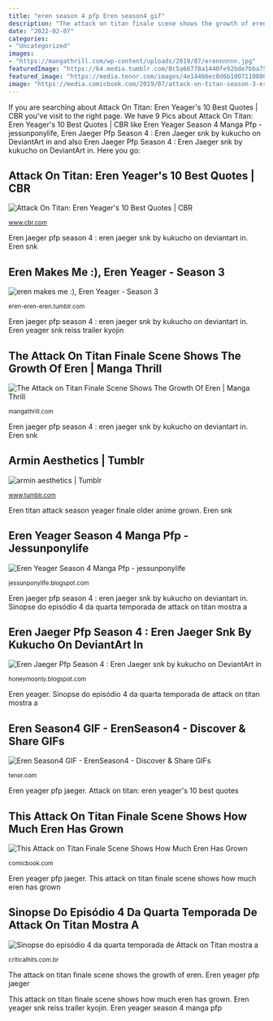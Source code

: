 ```yaml
---
title: "eren season 4 pfp Eren season4 gif"
description: "The attack on titan finale scene shows the growth of eren"
date: "2022-02-07"
categories:
- "Uncategorized"
images:
- "https://mangathrill.com/wp-content/uploads/2019/07/erennnnnn.jpg"
featuredImage: "https://64.media.tumblr.com/0c5a66778a1440fe92bde7bba7519d99/tumblr_p7uogewdBY1tlrxobo1_400.gifv"
featured_image: "https://media.tenor.com/images/4e14466ec0d6b1807110880eecb16881/tenor.gif"
image: "https://media.comicbook.com/2019/07/attack-on-titan-season-3-eren-yeager-older-1177074-640x320.jpeg"
---
```


If you are searching about Attack On Titan: Eren Yeager&#039;s 10 Best Quotes | CBR you've visit to the right page. We have 9 Pics about Attack On Titan: Eren Yeager&#039;s 10 Best Quotes | CBR like Eren Yeager Season 4 Manga Pfp - jessunponylife, Eren Jaeger Pfp Season 4 : Eren Jaeger snk by kukucho on DeviantArt in and also Eren Jaeger Pfp Season 4 : Eren Jaeger snk by kukucho on DeviantArt in. Here you go:

## Attack On Titan: Eren Yeager&#039;s 10 Best Quotes | CBR

![Attack On Titan: Eren Yeager&#039;s 10 Best Quotes | CBR](https://static3.cbrimages.com/wordpress/wp-content/uploads/2020/04/eren-yeager.jpg "This attack on titan finale scene shows how much eren has grown")

<small>www.cbr.com</small>

Eren jaeger pfp season 4 : eren jaeger snk by kukucho on deviantart in. Eren snk

## Eren Makes Me :), Eren Yeager - Season 3

![eren makes me :), Eren Yeager - Season 3](https://64.media.tumblr.com/0c5a66778a1440fe92bde7bba7519d99/tumblr_p7uogewdBY1tlrxobo1_400.gifv "Eren yeager season 4 manga pfp")

<small>eren-eren-eren.tumblr.com</small>

Eren jaeger pfp season 4 : eren jaeger snk by kukucho on deviantart in. Eren yeager snk reiss trailer kyojin

## The Attack On Titan Finale Scene Shows The Growth Of Eren | Manga Thrill

![The Attack on Titan Finale Scene Shows The Growth Of Eren | Manga Thrill](https://mangathrill.com/wp-content/uploads/2019/07/erennnnnn.jpg "Eren yeager season 4 manga pfp")

<small>mangathrill.com</small>

Eren jaeger pfp season 4 : eren jaeger snk by kukucho on deviantart in. Eren snk

## Armin Aesthetics | Tumblr

![armin aesthetics | Tumblr](https://64.media.tumblr.com/c6f67d2a3e48b1c03b519d16d50809f4/8abd262cd79ad309-7f/s640x960/5b428dfb5b18890814fcd8544eab6ad612ae04aa.png "Eren snk")

<small>www.tumblr.com</small>

Eren titan attack season yeager finale older anime grown. Eren snk

## Eren Yeager Season 4 Manga Pfp - Jessunponylife

![Eren Yeager Season 4 Manga Pfp - jessunponylife](https://i.pinimg.com/originals/18/67/4e/18674e88ca1f6f8206facecb44313c93.jpg "Eren gifs season4 related tenor")

<small>jessunponylife.blogspot.com</small>

Eren jaeger pfp season 4 : eren jaeger snk by kukucho on deviantart in. Sinopse do episódio 4 da quarta temporada de attack on titan mostra a

## Eren Jaeger Pfp Season 4 : Eren Jaeger Snk By Kukucho On DeviantArt In

![Eren Jaeger Pfp Season 4 : Eren Jaeger snk by kukucho on DeviantArt in](https://66.media.tumblr.com/330af92b30654866a84de2f0b3bd2bd6/2c24d0098c551957-c0/s640x960/2ea8580540651119f26a10e3ea87fc4010400f4d.jpg "Eren jaeger pfp season 4 : eren jaeger snk by kukucho on deviantart in")

<small>honeymoonly.blogspot.com</small>

Eren yeager. Sinopse do episódio 4 da quarta temporada de attack on titan mostra a

## Eren Season4 GIF - ErenSeason4 - Discover &amp; Share GIFs

![Eren Season4 GIF - ErenSeason4 - Discover &amp; Share GIFs](https://media.tenor.com/images/4e14466ec0d6b1807110880eecb16881/tenor.gif "Eren gifs season4 related tenor")

<small>tenor.com</small>

Eren yeager pfp jaeger. Attack on titan: eren yeager&#039;s 10 best quotes

## This Attack On Titan Finale Scene Shows How Much Eren Has Grown

![This Attack on Titan Finale Scene Shows How Much Eren Has Grown](https://media.comicbook.com/2019/07/attack-on-titan-season-3-eren-yeager-older-1177074-640x320.jpeg "Eren gifs season4 related tenor")

<small>comicbook.com</small>

Eren yeager pfp jaeger. This attack on titan finale scene shows how much eren has grown

## Sinopse Do Episódio 4 Da Quarta Temporada De Attack On Titan Mostra A

![Sinopse do episódio 4 da quarta temporada de Attack on Titan mostra a](https://criticalhits.com.br/wp-content/uploads/2020/12/attack-on-titan-season-4-episode-4-teaser-falco-meets-eren-yeage-1248452-1280x0-1.jpeg "Eren snk")

<small>criticalhits.com.br</small>

The attack on titan finale scene shows the growth of eren. Eren yeager pfp jaeger

This attack on titan finale scene shows how much eren has grown. Eren yeager snk reiss trailer kyojin. Eren yeager season 4 manga pfp
